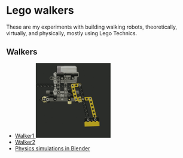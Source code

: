 # Lego walkers

These are my experiments with building walking robots, theoretically, virtually, and physically, mostly using Lego Technics.

## Walkers

- [Walker1 ![render](WalkerMechanism_200.gif)](Walker1)
- [Walker2](Walker2)
- [Physics simulations in Blender](BlenderWalker)
